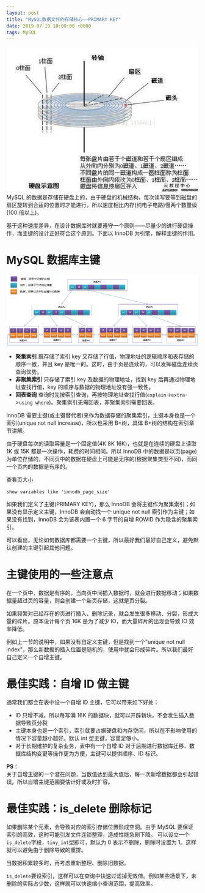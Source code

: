 ```yaml
---
layout: post
title: "MySQL数据文件的存储核心——PRIMARY KEY"
date: 2019-07-19 10:00:00 +0800
tags: MySQL
---
```


![Hard Disk](/assets/images/2019-07-19-MySQL_primary_key_disk_1.jpg)
MySQL 的数据是存储在硬盘上的，由于硬盘的机械结构，每次读写要等到磁盘的扇区旋转到合适的位置时才能进行，所以速度相比内存(纯电子电路)慢两个数量级(100 倍以上)。

基于这种速度差异，在设计数据库时就要遵守一个原则——尽量少的进行硬盘操作，而主键的设计正好符合这个原则。下面以 InnoDB 为引擎，解释主键的作用。

# MySQL 数据库主键

![B+Tree Storage](/assets/images/2019-07-19-MySQL_primary_key_disk_2.png)

- **聚集索引** 既存储了索引 key 又存储了行值，物理地址的逻辑顺序和表存储的顺序一致，并且 key 是唯一的。这时，由于页是连续的，可以发挥磁盘连续页查询优势。
- **非聚集索引** 只存储了索引 key 及数据的物理地址，找到 key 后再通过物理地址查找行值，key 的顺序与数据的物理地址没有强一致性。
- **回表查询** 查询时先按索引查询，再按物理地址查找行值(`explain`->`extra`->`using where`)。聚集索引无需回表，非聚集索引需要回表。

InnoDB 需要主键(或主键替代者)来作为数据存储的聚集索引，主键本身也是一个索引(unique not null increase)，所以也采用 B+树，具体 B+树的结构在索引章节讲解。

由于硬盘每次的读取容量是一个固定值(4K 8K 16K)，也就是在连续的硬盘上读取 1K 或 15K 都是一次操作，耗费的时间相同。所以 InnoDB 中的数据是以页(page)为单位存储的，不同页中的数据在硬盘上可能是无序的(根据聚集类型不同)，而同一个页内的数据是有序的。

查看页大小

```
show variables like 'innodb_page_size'
```

如果我们定义了主键(PRIMARY KEY)，那么 InnoDB 会将主键作为聚集索引；如果没有显示定义主键，InnoDB 会自动找一个 unique not null 索引作为主键；如果没有找到，InnoDB 会为该表内置一个 6 字节的自增 ROWID 作为隐含的聚集索引。

可以看出，无论如何数据库都需要一个主键，所以最好我们最好自己定义，避免默认创建的主键引起其他问题。

# 主键使用的一些注意点

在一个页中，数据是有序的，当向页中间插入数据时，就会进行数据移动；如果数据量超过页的容量，则会创建一个新页存储，这就是页分裂。

如果频繁对已经存在的页进行插入、删除记录，就会发生很多移动、分裂，形成大量的碎片。原本设计每个页 16K 是为了减少 IO，而大量碎片的出现会导致 IO 效率降低。

例如上一节的说明中，如果没有自定义主键，但是找到一个"unique not null index"，那么新数据的插入位置是随机的，使用中就会形成碎片。所以我们最好自己定义一个自增主键。

# 最佳实践：自增 ID 做主键

通常我们都会在表中设一个自增 ID 主键，它可以带来如下好处：

- ID 只增不减，所以每写满 16K 的数据块，就可以开辟新块，不会发生插入数据导致页分裂
- 主键本身也是一个索引，索引就要占据硬盘和内存空间，所以在不影响使用的情况下容量越小越好。默认 int 型主键，容量足够小。
- 对于长期维护的复杂业务，表中有一个自增 ID 对于后期进行数据库迁移、数据库结构变更等操作更为方便，主键可以提供顺序、ID 标识。

**PS**：<br>
关于自增主键的一个潜在问题，当数值达到最大值后，每一次新增数据都会引起错误。所以自增主键范围要估计好或及时扩容。

# 最佳实践：is_delete 删除标记

如果删除某个元素，会导致对应的索引存储位置形成空洞。由于 MySQL 要保证索引的高效，这时可能引发文件连锁整理，造成性能急剧下降。
可以设立一个`is_delete`字段，`tiny_int`型即可，默认为 0 表示不删除，删除时设置为 1。这样就可以避免由于删除导致的重排。

当数据积累较多时，再考虑重新整理、删除旧数据。

`is_delete`要设索引，这样可以在查询中快速过滤掉无效值。例如某些场景下，未删除的实际占少数，这样就可以快速缩小查询范围，提高效率。
